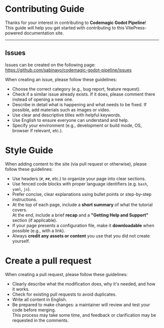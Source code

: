 # Contributing Guide

Thanks for your interest in contributing to **Codemagic Godot Pipeline**!  
This guide will help you get started with contributing to this VitePress-powered documentation site.

---

## Issues

Issues can be created on the following page: https://github.com/sabinayo/codemagic-godot-pipeline/issues

When creating an issue, please follow these guidelines:

- Choose the correct category (e.g., bug report, feature request).
- Check if a similar issue already exists. If it does, please comment there instead of opening a new one.
- Describe in detail what is happening and what needs to be fixed. If possible, add materials such as images or video.
- Use clear and descriptive titles with helpful keywords.
- Use English to ensure everyone can understand and help.
- Specify your environment (e.g., development or build mode, OS, browser if relevant, etc.).


# Style Guide

When adding content to the site (via pull request or otherwise), please follow these guidelines:

- Use headers (`#`, `##`, etc.) to organize your page into clear sections.
- Use fenced code blocks with proper language identifiers (e.g. `bash`, `yaml`, `js`).
- Prefer concise, clear explanations using bullet points or step-by-step instructions.
- At the top of each page, include a **short summary** of what the tutorial covers.  
  At the end, include a brief **recap** and a **"Getting Help and Support"** section (if applicable).
- If your page presents a configuration file, make it **downloadable** when possible (e.g., with a link).
- Always **credit any assets or content** you use that you did not create yourself.


# Create a pull request

When creating a pull request, please follow these guidelines:

- Clearly describe what the modification does, why it's needed, and how it works.
- Check for existing pull requests to avoid duplicates.
- Write all content in English.
- Be prepared to make changes: a maintainer will review and test your code before merging.  
  This process may take some time, and feedback or clarification may be requested in the comments.